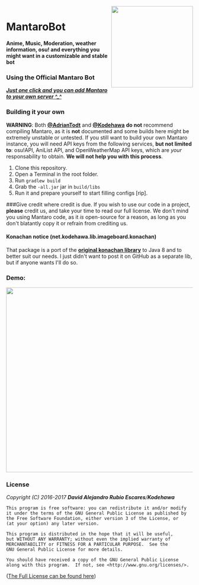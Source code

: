 <img align="right" src="https://i.imgur.com/SWDen2V.png" height="220" width="220">

# MantaroBot
**Anime, Music, Moderation, weather information, osu! and everything you might want in a customizable and stable bot**

### Using the Official Mantaro Bot
[***Just one click and you can add Mantaro to your own server ^_^***](http://polr.me/mantaro)

### Building it your own
**WARNING**: Both [**@AdrianTodt**](https://github.com/adriantodt) and [**@Kodehawa**](https://github.com/Kodehawa)
**do not** recommend compiling Mantaro, as it is **not** documented and some builds here might be extremely unstable or untested.
If you still want to build your own Mantaro instance, you will need API keys from the following services, **but not limited to**: osu!API, AniList API, and OpenWeatherMap API keys, which are *your* responsability to obtain.
__We will **not** help you with this process__.

1. Clone this repository.
2. Open a Terminal in the root folder.
3. Run `gradlew build`
4. Grab the `-all.jar` jar in `build/libs`
5. Run it and prepare yourself to start filling configs [rip].


###Give credit where credit is due. If you wish to use our code in a project, **please** credit us, and take your time to read our full license. We don't mind you using Mantaro code, as it *is* open-source for a reason, as long as you don't blatantly copy it or refrain from crediting us.

#### Konachan notice (net.kodehawa.lib.imageboard.konachan)
That package is a port of the [**original konachan library**](https://github.com/Mxrck/KonachanLib) to Java 8 and to better suit our needs. I just didn't want to post it on GitHub as a separate lib, but if anyone wants I'll do so.

### Demo:
<img align="center" src="http://i.imgur.com/QgPQE8J.png" height="500" width="1000">

### License
_Copyright (C) 2016-2017 **David Alejandro Rubio Escares**/**Kodehawa**_

    This program is free software: you can redistribute it and/or modify
    it under the terms of the GNU General Public License as published by
    the Free Software Foundation, either version 3 of the License, or
    (at your option) any later version.

    This program is distributed in the hope that it will be useful,
    but WITHOUT ANY WARRANTY; without even the implied warranty of
    MERCHANTABILITY or FITNESS FOR A PARTICULAR PURPOSE.  See the
    GNU General Public License for more details.

    You should have received a copy of the GNU General Public License
    along with this program.  If not, see <http://www.gnu.org/licenses/>.

([The Full License can be found here](https://github.com/Kodehawa/MantaroBot/blob/master/LICENSE))
